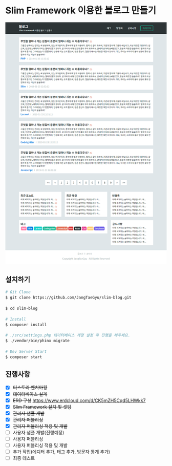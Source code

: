 # Slim Framework 이용한 블로그 만들기

![블로그 메인 샘플 이미지](./public/images/sample.png)

## 설치하기

``` bash
# Git Clone
$ git clone https://github.com/JangTaeGyu/slim-blog.git

$ cd slim-blog

# Install
$ composer install

# ./src/settings.php 데이터베이스 계정 설정 후 진행을 해주세요.
$ ./vendor/bin/phinx migrate

# Dev Server Start
$ composer start
```

## 진행사항

- [x] ~~티스토리 벤치마킹~~
- [x] ~~데이터베이스 설계~~
- [x] ~~ERD 구성~~ <https://www.erdcloud.com/d/CK5mZH5Cqd5LHWkk7>
- [x] ~~Slim Framework 설치 및 셋팅~~
- [x] ~~관리자 샘플 개발~~
- [x] ~~관리자 퍼블리싱~~
- [x] ~~관리자 퍼블리싱 적용 및 개발~~
- [ ] 사용자 샘플 개발(진행예정)
- [ ] 사용자 퍼블리싱
- [ ] 사용자 퍼블리싱 적용 및 개발
- [ ] 추가 작업(에디터 추가, 태그 추가, 방문자 통계 추가)
- [ ] 최종 테스트
